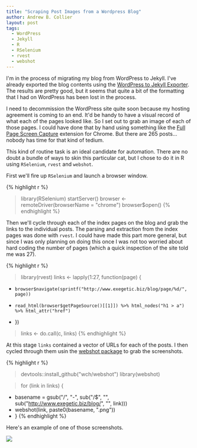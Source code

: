 ```yaml
---
title: "Scraping Post Images from a Wordpress Blog"
author: Andrew B. Collier
layout: post
tags:
  - WordPress
  - Jekyll
  - R
  - RSelenium
  - rvest
  - webshot
---
```


I'm in the process of migrating my blog from WordPress to Jekyll. I've already exported the blog contents using the [WordPress to Jekyll Exporter](https://wordpress.org/plugins/jekyll-exporter/). The results are pretty good, but it seems that quite a bit of the formatting that I had on WordPress has been lost in the process.

I need to decommission the WordPress site quite soon because my hosting agreement is coming to an end. It'd be handy to have a visual record of what each of the pages looked like. So I set out to grab an image of each of those pages. I could have done that by hand using something like the [Full Page Screen Capture](http://mrcoles.com/full-page-screen-capture-chrome-extension/) extension for Chrome. But there are 265 posts... nobody has time for that kind of tedium.

This kind of routine task is an ideal candidate for automation. There are no doubt a bundle of ways to skin this particular cat, but I chose to do it in R using `RSelenium`, `rvest` and `webshot`.

First we'll fire up `RSelenium` and launch a browser window.

{% highlight r %}
> library(RSelenium)
> startServer()
> browser <- remoteDriver(browserName = "chrome")
> browser$open()
{% endhighlight %}

Then we'll cycle through each of the index pages on the blog and grab the links to the individual posts. The parsing and extraction from the index pages was done with `rvest`. I could have made this part more general, but since I was only planning on doing this once I was not too worried about hard coding the number of pages (which a quick inspection of the site told me was 27).

{% highlight r %}
> library(rvest)
> links <- lapply(1:27, function(page) {
+     browser$navigate(sprintf("http://www.exegetic.biz/blog/page/%d/", page))
+     read_html(browser$getPageSource()[[1]]) %>% html_nodes("h1 > a") %>% html_attr("href")
+ })
> links <- do.call(c, links)
{% endhighlight %}

At this stage `links` contained a vector of URLs for each of the posts. I then cycled through them usin the [webshot package](https://github.com/wch/webshot) to grab the screenshots.

{% highlight r %}
> devtools::install_github("wch/webshot")
> library(webshot)

> for (link in links) {
+   basename = gsub("/", "-", sub("/$", "", sub("http://www.exegetic.biz/blog/", "", link)))
+   webshot(link, paste0(basename, ".png"))
+ }
{% endhighlight %}

Here's an example of one of those screenshots.

<img src="{{ site.baseurl }}/static/img/2017/03/screenshot-clustering-the-words-of-william-shakespeare.png" >